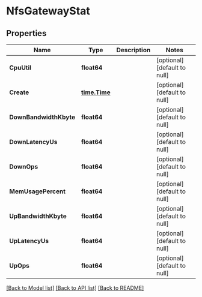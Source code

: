 # NfsGatewayStat

## Properties
Name | Type | Description | Notes
------------ | ------------- | ------------- | -------------
**CpuUtil** | **float64** |  | [optional] [default to null]
**Create** | [**time.Time**](time.Time.md) |  | [optional] [default to null]
**DownBandwidthKbyte** | **float64** |  | [optional] [default to null]
**DownLatencyUs** | **float64** |  | [optional] [default to null]
**DownOps** | **float64** |  | [optional] [default to null]
**MemUsagePercent** | **float64** |  | [optional] [default to null]
**UpBandwidthKbyte** | **float64** |  | [optional] [default to null]
**UpLatencyUs** | **float64** |  | [optional] [default to null]
**UpOps** | **float64** |  | [optional] [default to null]

[[Back to Model list]](../README.md#documentation-for-models) [[Back to API list]](../README.md#documentation-for-api-endpoints) [[Back to README]](../README.md)


